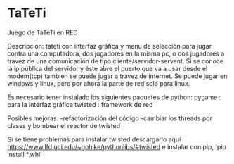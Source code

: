 # TaTeTi
Juego de TaTeTi en RED

Descripción: tateti con interfaz gráfica y menu de selección para jugar contra una computadora, dos jugadores en la misma pc, o dos jugadores a travez de una comunicación de tipo cliente/servidor-servent. Si se conoce la ip pública del servidor y éste abre el puerto que va a usar desde el modem(tcp) también se puede jugar a travez de internet. Se puede jugar en windows y linux, pero por ahora la parte de red solo para linux. 

Es necesario tener instalado los siguientes paquetes de python:
pygame : para la interfaz gráfica
twisted : framework de red 

Posibles mejoras: 
        -refactorización del código
        -cambiar los threads por clases y bombear el reactor de twisted
        
        
Si se tiene problemas para instalar twisted descargarlo aquí https://www.lfd.uci.edu/~gohlke/pythonlibs/#twisted e instalar con pip, 'pip install *.whl'
